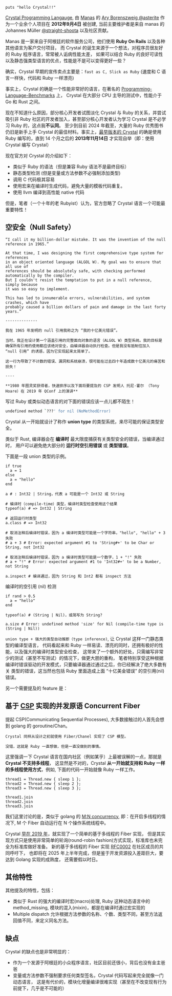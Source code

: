 ```crystal
puts "hello Crystal!!"
```

[Crystal Programming Langauge](https://crystal-lang.org/), 由 [Manas](https://manas.tech/) 的
[Ary Borenszweig @asterite](https://github.com/asterite) 作为一个业余个人项目在 **2012年9月4日** 被创建,
当前主要维护者是来自 manas 的 Johannes Müller [@straight-shoota](https://github.com/straight-shoota)
以及社区贡献。

Manas 是一家来自于阿根廷的软件服务公司，他们使用 **Ruby On Rails** 以及各种其他语言为客户交付项目，
而 Crystal 的诞生来源于一个想法，对程序员很友好的 Ruby 程序语言，常常被人诟病性能太差，
如果可以结合 Ruby 的良好可读性以及静态强类型语言的优点，性能是不是可以变得更好一些？

确实，Crystal 早期的宣传卖点主要是：`fast as C, Slick as Ruby` (速度和 C 语言一样快，代码和 Ruby 一样漂亮)

事实上，Crystal 的确是一个性能非常好的语言，在著名的 [Programming-Language-Benchmarks](https://programming-language-benchmarks.vercel.app/crystal) 上，
Crystal 在大部分 CPU 主导的测试中，性能介于 Go 和 Rust 之间。

现在不知道什么原因，部分核心开发者试图淡化 Crystal 与 Ruby 的关系，并尝试吸引非
Ruby 社区的开发者加入，甚至部分核心开发者认为学习 Crystal 是不必学习 Ruby 的，这点我**不认同**。
至少到目前 2024 年截至，大量的 Ruby 优秀图书仍旧是新手上手 Crystal 的最佳材料。事实上，[最早版本的 Crystal](https://github.com/asterite/crystal) 
的确是使用 Ruby 编写的，直到 14 个月之后的 **2013年11月14日** 才实现自举（即：使用 Crystal 编写 Crystal）

现在官方对 Crystal 的介绍如下：

 - 类似于 Ruby 的语法（但是兼容 Ruby 语法不是最终目标）
 - 静态类型检测 (但是变量或方法参数不必强制添加类型)
 - 调用 C 代码极其容易
 - 使用宏来在编译时生成代码，避免大量的模板代码重复。
 - 使用 llvm 编译到高性能 native 代码

但是，笔者（一个十年的老 Rubyist）认为，官方忽略了 Crystal 语言一个可能最重要特性！

## 空安全（Null Safety）

```
“I call it my billion-dollar mistake. It was the invention of the null reference in 1965.”

At that time, I was designing the first comprehensive type system for references
in an object oriented language (ALGOL W). My goal was to ensure that all use of
references should be absolutely safe, with checking performed automatically by the compiler.
But I couldn't resist the temptation to put in a null reference, simply because
it was so easy to implement.

This has led to innumerable errors, vulnerabilities, and system crashes, which have
probably caused a billion dollars of pain and damage in the last forty years.”

--------------

我在 1965 年发明的 null 引用我称之为 “我的十亿美元错误”。

当时，我正在设计第一个涵盖引用的完整面向对象的语言（ALGOL W）类型系统。我的目标是
确保所有引用的使用都应该绝对安全，由编译器自动执行检查。但是我没有抵制住加入
“null 引用” 的诱惑，因为它实现起来太简单了。

这一行为导致了不计数的错误、漏洞和系统崩溃，很可能在过去四十年造成数十亿美元的痛苦和损失！

----

**1980 年图灵奖获得者，快速排序以及下面将要提及的 CSP 发明人 托尼·霍尔 （Tony Hoare）在 2019 年 QConf 上的演讲**
```

写过 Ruby 或类似动态语言的对下面的错误应该一点儿都不陌生！

```bash
undefined method `???' for nil (NoMethodError)
```

Crystal 从一开始就设计了称作 **union type** 的类型系统，来尽可能的保证类型安全。

类似于 Rust, 编译器会在 **编译时** 最大限度捕获有关类型安全的错误，当编译通过时，
用户可以避免绝大部分的 **运行时空引用错误** 或 **类型错误**。

下面是一段 union 类型的示例。

```crystal
if true
  a = 1
else
  a = "hello"
end

a # : Int32 | String，代表 a 可能是一个 Int32 或 String

# 编译时（compile-time）类型，编译时类型检查使用这个结果
typeof(a) # => Int32 | String

# 返回运行时类型
a.class # => Int32

# 取消注释后编译时错误，因为 a 编译时类型可能是一个字符串，"hello", "hello" + 3 失败
# a + 3 # Error: expected argument #1 to 'String#+' to be Char or String, not Int32

# 取消注释后编译时错误，因为 a 编译时类型可能是一个数字，1 + "!" 失败
# a + "!" # Error: expected argument #1 to 'Int32#+' to be a Number, not String

a.inspect # 编译通过，因为 String 和 Int2 都有 inspect 方法
```

编译时的空引用 (nil) 检测

```crystal
if rand > 0.5
  a = "hello"
end

typeof(a) # (String | Nil)，或简写为 String?

a.size # Error: undefined method 'size' for Nil (compile-time type is (String | Nil))
```

``union type + 强大的类型自动推断（type inference)``, 让 Crystal 这样一门静态类型的编译型语言，
代码看起来和 Ruby 一样易读、漂亮的同时，还拥有极好的性能，以及强大的编译时类型安全检查，
这带来了一个额外的好处，只需编写非常少的测试（甚至不写测试）的情况下，做更大胆的重构，
笔者特别享受这种根据编译时错误驱动的开发模式，只要编译器通过通过之后，你已经解决了绝大多数有关
类型的错误，这当然也包括 Ruby 里面造成上面 “十亿美金错误” 的空引用(nil)错误。

另一个需要提及的 feature 是：

## 基于 [CSP](http://www.usingcsp.com/cspbook.pdf) 实现的并发原语 Concurrent Fiber

提起 CSP(Communicating Sequential Processes), 大多数接触过的人首先会想到 golang 的 goroutine/Chan。

```
Crystal 同样从设计之初就使用 Fiber/Chanel 实现了 CSP 模型。

没错，这就是 Ruby 一直想做，但是一直没做到的事情。
```

这里强调一下 Crystal 语言在国内社区（例如某乎）上最被误解的一点，那就是 **Crystal 不支持多线程**，
这显然是不对的，Crystal __从一开始就支持和 Ruby 一样的多线程使用方式__，例如, 下面的代码一开始就像
Ruby 一样工作。

```crystal
thread1 = Thread.new { sleep 1 };
thread2 = Thread.new { sleep 2 };
thread3 = Thread.new { sleep 3 };

thread1.join
thread2.join
thread3.join
```

我们这里讨论的是，类似于 golang 的 [M:N concurrency](https://pauldigian.com/advanced-go-goroutines-the-basics#mn-concurrency),
即：在开启多线程的情况下, M 个 Fiber 自动运行在 N 个操作系统线程中。

Crystal [早在 2019 年](https://crystal-lang.org/2019/09/06/parallelism-in-crystal/)，就实现了一个简单的基于多线程的 Fiber 实现，
但是其实现方式只是使用非常简单的轮询(round-robin fashion)方式实现，标准库也未完全为标准库做好准备。
新的基于多线程的 Fiber 实现 [RFC0002](https://github.com/crystal-lang/rfcs/pull/2) 在社区成员的共同呼吁下，
也即将在 2025 年上半年完成，但是鉴于开发资源投入差距巨大，要达到 Golang 实现的成熟度，
还需要假以时日。

## 其他特性

其他提及的特性，包括：

- 类似于 Rust 的强大的编译时宏(macro)处理, Ruby 这种动态语言中的 method_missing, 模块的混入(mixin)，都是在编译时通过宏实现的
- Multiple dispatch 允许根据方法参数的名称、个数、类型不同，甚至方法返回值不同，来定义同名方法。

## 缺点

Crystal 的缺点也是非常明显的：

- 作为一个发源于阿根廷的小众程序语言，社区目前还很小，背后也没有金主爸爸
- 变量或方法参数不强制要求任何类型签名，Crystal 代码写起来完全就像一门动态语言，
  这是有代价的，模块化增量编译很难实现（甚至在不改变现有行为前提下，几乎是不可能的）
